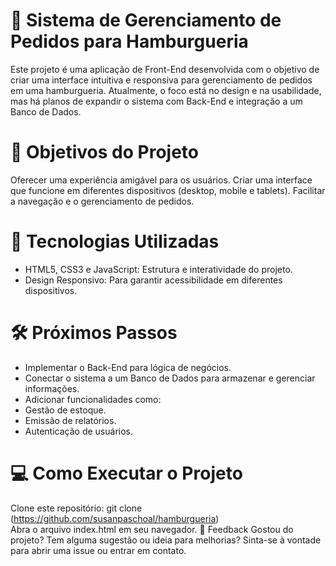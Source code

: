 # 🍔 Sistema de Gerenciamento de Pedidos para Hamburgueria
Este projeto é uma aplicação de Front-End desenvolvida com o objetivo de criar uma interface intuitiva e responsiva para gerenciamento de pedidos em uma hamburgueria. Atualmente, o foco está no design e na usabilidade, mas há planos de expandir o sistema com Back-End e integração a um Banco de Dados.

# 🎯 Objetivos do Projeto
Oferecer uma experiência amigável para os usuários.
Criar uma interface que funcione em diferentes dispositivos (desktop, mobile e tablets).
Facilitar a navegação e o gerenciamento de pedidos.  
# 🚀 Tecnologias Utilizadas
- HTML5, CSS3 e JavaScript: Estrutura e interatividade do projeto.
- Design Responsivo: Para garantir acessibilidade em diferentes dispositivos.  
# 🛠️ Próximos Passos
- Implementar o Back-End para lógica de negócios.
- Conectar o sistema a um Banco de Dados para armazenar e gerenciar informações.
- Adicionar funcionalidades como:
- Gestão de estoque.
- Emissão de relatórios.
- Autenticação de usuários.  
# 💻 Como Executar o Projeto
Clone este repositório:
git clone (https://github.com/susanpaschoal/hamburgueria)  
Abra o arquivo index.html em seu navegador.
📢 Feedback
Gostou do projeto? Tem alguma sugestão ou ideia para melhorias? Sinta-se à vontade para abrir uma issue ou entrar em contato.
